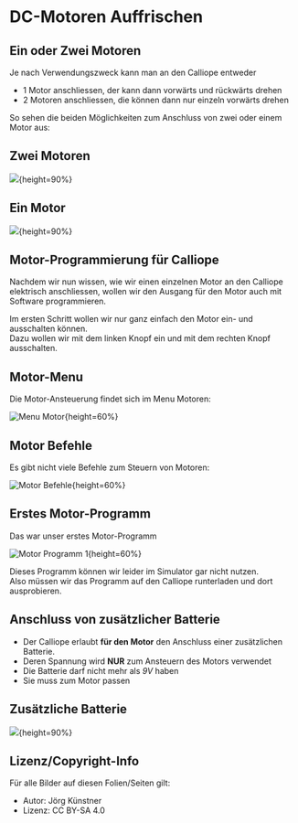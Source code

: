 # DC-Motoren Auffrischen

## Ein oder Zwei Motoren

Je nach Verwendungszweck kann man an den Calliope entweder

* 1 Motor anschliessen, der kann dann vorwärts und rückwärts drehen
* 2 Motoren anschliessen, die können dann nur einzeln vorwärts drehen


So sehen die beiden Möglichkeiten zum Anschluss von zwei oder einem Motor aus:

## Zwei Motoren
![](./pics/Calliope_mini_1.0_pinout_fin_2Mot.jpg){height=90%}

## Ein Motor
![](./pics/Calliope_mini_1.0_pinout_fin_1Mot.jpg){height=90%}

## Motor-Programmierung für Calliope

Nachdem wir nun wissen, wie wir einen einzelnen Motor an den Calliope elektrisch anschliessen, wollen wir den Ausgang für den Motor auch mit Software programmieren. 

Im ersten Schritt wollen wir nur ganz einfach den Motor ein- und ausschalten können.  
Dazu wollen wir mit dem linken Knopf ein und mit dem rechten Knopf ausschalten.

## Motor-Menu

Die Motor-Ansteuerung findet sich im Menu Motoren:

![ Menu Motor  ](./pics/05_MotorMenu.png){height=60%}

## Motor Befehle

Es gibt nicht viele Befehle zum Steuern von Motoren:

![ Motor Befehle  ](./pics/06_MotorBefehle.png){height=60%}


## Erstes Motor-Programm

Das war unser erstes Motor-Programm

![ Motor Programm 1  ](./pics/09_MotorProgramm_01.png){height=60%}

Dieses Programm können wir leider im Simulator gar nicht nutzen.  
Also müssen wir das Programm auf den Calliope runterladen und dort ausprobieren.



## Anschluss von zusätzlicher Batterie

* Der Calliope erlaubt __für den Motor__ den Anschluss einer zusätzlichen Batterie.
* Deren Spannung wird __NUR__ zum Ansteuern des Motors verwendet
* Die Batterie darf nicht mehr als _9V_ haben
* Sie muss zum Motor passen

## Zusätzliche Batterie 

![](./pics/Calliope_mini_1.0_pinout_fin_1Mot_Batt.jpg){height=90%}

## Lizenz/Copyright-Info

Für alle Bilder auf diesen Folien/Seiten gilt:

* Autor: Jörg Künstner
* Lizenz: CC BY-SA 4.0

 
